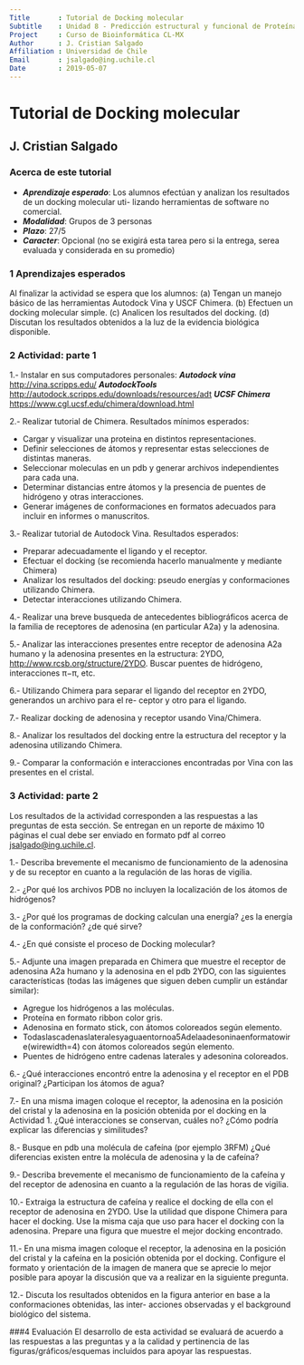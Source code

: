 ```yaml
---
Title		: Tutorial de Docking molecular
Subtitle	: Unidad 8 - Predicción estructural y funcional de Proteínas y ARNs
Project		: Curso de Bioinformática CL-MX  
Author		: J. Cristian Salgado 
Affiliation	: Universidad de Chile
Email		: jsalgado@ing.uchile.cl
Date		: 2019-05-07 
---
```

# Tutorial de Docking molecular

## J. Cristian Salgado 

### Acerca de este tutorial

* ***Aprendizaje esperado***: Los alumnos efectúan y analizan los resultados de un docking molecular uti-
lizando herramientas de software no comercial.
* ***Modalidad***: Grupos de 3 personas
* ***Plazo***: 27/5
* ***Caracter***: Opcional (no se exigirá esta tarea pero si la entrega, serea evaluada y considerada en su promedio)

### 1 Aprendizajes esperados
Al finalizar la actividad se espera que los alumnos:
 (a) Tengan un manejo básico de las herramientas Autodock Vina y USCF Chimera.
 (b) Efectuen un docking molecular simple.
 (c) Analicen los resultados del docking.
 (d) Discutan los resultados obtenidos a la luz de la evidencia biológica disponible.

### 2 Actividad: parte 1
1.- Instalar en sus computadores personales:
***Autodock vina*** http://vina.scripps.edu/
***AutodockTools*** http://autodock.scripps.edu/downloads/resources/adt
***UCSF Chimera*** https://www.cgl.ucsf.edu/chimera/download.html

2.- Realizar tutorial de Chimera. Resultados mínimos esperados:
* Cargar y visualizar una proteina en distintos representaciones.
* Definir selecciones de átomos y representar estas selecciones de distintas maneras.
* Seleccionar moleculas en un pdb y generar archivos independientes para cada una.
* Determinar distancias entre átomos y la presencia de puentes de hidrógeno y otras interacciones.
* Generar imágenes de conformaciones en formatos adecuados para incluir en informes o manuscritos.

3.- Realizar tutorial de Autodock Vina. Resultados esperados:
* Preparar adecuadamente el ligando y el receptor.
* Efectuar el docking (se recomienda hacerlo manualmente y mediante Chimera)
* Analizar los resultados del docking: pseudo energías y conformaciones utilizando Chimera.
* Detectar interacciones utilizando Chimera.

4.- Realizar una breve busqueda de antecedentes bibliográficos acerca de la familia de receptores de adenosina (en particular A2a) y la adenosina.

5.- Analizar las interacciones presentes entre receptor de adenosina A2a humano y la adenosina presentes en la estructura: 2YDO, http://www.rcsb.org/structure/2YDO. Buscar puentes de hidrógeno, interacciones π−π, etc.

6.- Utilizando Chimera para separar el ligando del receptor en 2YDO, generandos un archivo para el re- ceptor y otro para el ligando.

7.- Realizar docking de adenosina y receptor usando Vina/Chimera.

8.- Analizar los resultados del docking entre la estructura del receptor y la adenosina utilizando Chimera.

9.- Comparar la conformación e interacciones encontradas por Vina con las presentes en el cristal.

### 3 Actividad: parte 2
Los resultados de la actividad corresponden a las respuestas a las preguntas de esta sección. Se entregan en un reporte de máximo 10 páginas el cual debe ser enviado en formato pdf al correo jsalgado@ing.uchile.cl.

1.- Describa brevemente el mecanismo de funcionamiento de la adenosina y de su receptor en cuanto a la regulación de las horas de vigilia.

2.- ¿Por qué los archivos PDB no incluyen la localización de los átomos de hidrógenos?

3.- ¿Por qué los programas de docking calculan una energía? ¿es la energía de la conformación? ¿de qué sirve?

4.- ¿En qué consiste el proceso de Docking molecular?

5.- Adjunte una imagen preparada en Chimera que muestre el receptor de adenosina A2a humano y la adenosina en el pdb 2YDO, con las siguientes características (todas las imágenes que siguen deben cumplir un estándar similar):

* Agregue los hidrógenos a las moléculas.
* Proteína en formato ribbon color gris.
* Adenosina en formato stick, con átomos coloreados según elemento.
* Todaslascadenaslateralesyaguaentornoa5Adelaadesoninaenformatowire(wirewidth=4) con átomos coloreados según elemento.
* Puentes de hidrógeno entre cadenas laterales y adesonina coloreados.

6.- ¿Qué interacciones encontró entre la adenosina y el receptor en el PDB original? ¿Participan los átomos de agua?

7.- En una misma imagen coloque el receptor, la adenosina en la posición del cristal y la adenosina en la posición obtenida por el docking en la Actividad 1. ¿Qué interacciones se conservan, cuáles no? ¿Cómo podría explicar las diferencias y similitudes?

8.- Busque en pdb una molécula de cafeína (por ejemplo 3RFM) ¿Qué diferencias existen entre la molécula de adenosina y la de cafeína?

9.- Describa brevemente el mecanismo de funcionamiento de la cafeína y del receptor de adenosina en cuanto a la regulación de las horas de vigilia.

10.- Extraiga la estructura de cafeína y realice el docking de ella con el receptor de adenosina en 2YDO. Use la utilidad que dispone Chimera para hacer el docking. Use la misma caja que uso para hacer el docking con la adenosina. Prepare una figura que muestre el mejor docking encontrado.

11.- En una misma imagen coloque el receptor, la adenosina en la posición del cristal y la cafeína en la posición obtenida por el docking. Configure el formato y orientación de la imagen de manera que se aprecie lo mejor posible para apoyar la discusión que va a realizar en la siguiente pregunta.

12.- Discuta los resultados obtenidos en la figura anterior en base a la conformaciones obtenidas, las inter- acciones observadas y el background biológico del sistema.

###4 Evaluación
El desarrollo de esta actividad se evaluará de acuerdo a las respuestas a las preguntas y a la calidad y pertinencia de las figuras/gráficos/esquemas incluidos para apoyar las respuestas.